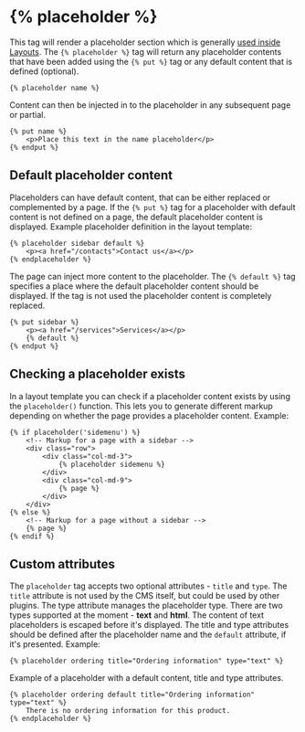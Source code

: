 # {% placeholder %}

This tag will render a placeholder section which is generally [used inside Layouts](../cms/layouts#placeholders). The `{% placeholder %}` tag will return any placeholder contents that have been added using the `{% put %}` tag or any default content that is defined (optional).

    {% placeholder name %}

Content can then be injected in to the placeholder in any subsequent page or partial.

    {% put name %}
        <p>Place this text in the name placeholder</p>
    {% endput %}

<a name="default-placeholder-content" class="anchor" href="#default-placeholder-content"></a>
## Default placeholder content

Placeholders can have default content, that can be either replaced or complemented by a page. If the `{% put %}` tag for a placeholder with default content is not defined on a page, the default placeholder content is displayed. Example placeholder definition in the layout template:

    {% placeholder sidebar default %}
        <p><a href="/contacts">Contact us</a></p>
    {% endplaceholder %}

The page can inject more content to the placeholder. The `{% default %}` tag specifies a place where the default placeholder content should be displayed. If the tag is not used the placeholder content is completely replaced.

    {% put sidebar %}
        <p><a href="/services">Services</a></p>
        {% default %}
    {% endput %}

<a name="checking-placeholder-exits" class="anchor" href="#checking-placeholder-exits"></a>
## Checking a placeholder exists

In a layout template you can check if a placeholder content exists by using the `placeholder()` function. This lets you to generate different markup depending on whether the page provides a placeholder content. Example:

    {% if placeholder('sidemenu') %}
        <!-- Markup for a page with a sidebar -->
        <div class="row">
            <div class="col-md-3">
                {% placeholder sidemenu %}
            </div>
            <div class="col-md-9">
                {% page %}
            </div>
        </div>
    {% else %}
        <!-- Markup for a page without a sidebar -->
        {% page %}
    {% endif %}

<a name="custom-placeholder-attributes" class="anchor" href="#custom-placeholder-attributes"></a>
## Custom attributes

The `placeholder` tag accepts two optional attributes - `title` and `type`. The `title` attribute is not used by the CMS itself, but could be used by other plugins. The type attribute manages the placeholder type. There are two types supported at the moment - **text** and **html**. The content of text placeholders is escaped before it's displayed. The title and type attributes should be defined after the placeholder name and the `default` attribute, if it's presented. Example:

    {% placeholder ordering title="Ordering information" type="text" %}

Example of a placeholder with a default content, title and type attributes.

    {% placeholder ordering default title="Ordering information" type="text" %}
        There is no ordering information for this product.
    {% endplaceholder %}
